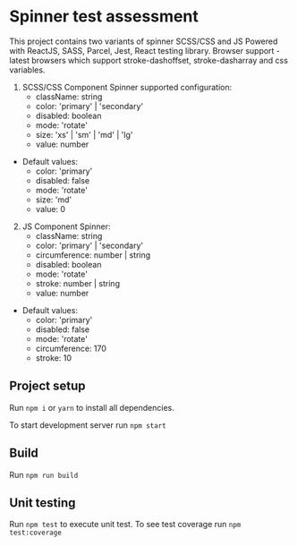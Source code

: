 # Spinner test assessment
This project contains two variants of spinner SCSS/CSS and JS
Powered with ReactJS, SASS, Parcel, Jest, React testing library.
Browser support - latest browsers which support stroke-dashoffset, stroke-dasharray and css variables.


  1. SCSS/CSS Component Spinner supported configuration:
      + className: string
      + color: 'primary' | 'secondary'
      + disabled: boolean
      + mode: 'rotate'
      + size: 'xs' | 'sm' | 'md' | 'lg'
      + value: number
    
  * Default values:
      + color: 'primary'
      + disabled: false
      + mode: 'rotate'
      + size: 'md'
      + value: 0

  2. JS Component Spinner:
      + className: string
      + color: 'primary' | 'secondary'
      + circumference: number | string
      + disabled: boolean
      + mode: 'rotate'
      + stroke: number | string
      + value: number

  * Default values:
      + color: 'primary'
      + disabled: false
      + mode: 'rotate'
      + circumference: 170
      + stroke: 10

## Project setup

Run `npm i` or `yarn` to install all dependencies.

To start development server run `npm start`

## Build

Run `npm run build`

## Unit testing

Run `npm test` to execute unit test.
To see test coverage run `npm test:coverage` 


